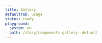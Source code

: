 ```yaml
---
title: Gallery
defaultTab: usage
status: ready
playground:
  system: eu
  path: /story/components-gallery--default
---
```

